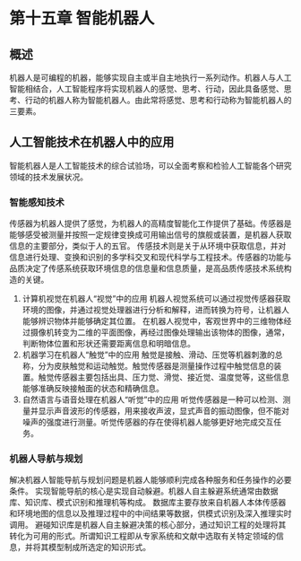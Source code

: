 # 第十五章 智能机器人
## 概述
机器人是可编程的机器，能够实现自主或半自主地执行一系列动作。机器人与人工智能相结合，人工智能程序将实现机器人的感觉、思考、行动，因此具备感觉、思考、行动的机器人称为智能机器人。由此常将感觉、思考和行动称为智能机器人的三要素。

## 人工智能技术在机器人中的应用
智能机器人是人工智能技术的综合试验场，可以全面考察和检验人工智能各个研究领域的技术发展状况。
### 智能感知技术
传感器为机器人提供了感觉，为机器人的高精度智能化工作提供了基础。传感器是能够感受被测量并按照一定规律变换成可用输出信号的旗舰或装置，是机器人获取信息的主要部分，类似于人的五官。
传感技术则是关于从环境中获取信息，并对信息进行处理、变换和识别的多学科交叉和现代科学与工程技术。传感器的功能与品质决定了传感系统获取环境信息的信息量和信息质量，是高品质传感技术系统构造的关键。
1. 计算机视觉在机器人“视觉”中的应用
	机器人视觉系统可以通过视觉传感器获取环境的图像，并通过视觉处理器进行分析和解释，进而转换为符号，让机器人能够辨识物体并能够确定其位置。
	在机器人视觉中，客观世界中的三维物体经过摄像机转变为二维的平面图像，再经过图像处理输出该物体的图像，通常，判断物体位置和形状还需要距离信息和明暗信息。
2. 机器学习在机器人“触觉”中的应用
	触觉是接触、滑动、压觉等机器刺激的总称，分为皮肤触觉和运动触觉。触觉传感器是测量操作过程中触觉信息的装置。触觉传感器主要包括出具、压力觉、滑觉、接近觉、温度觉等，这些信息能够准确反映接触面的状态和精确信息。
3. 自然语言与语音处理在机器人“听觉”中的应用
	听觉传感器是一种可以检测、测量并显示声音波形的传感器，用来接收声波，显式声音的振动图像，但不能对噪声的强度进行测量。听觉传感器的存在使得机器人能够更好地完成交互任务。
### 机器人导航与规划
解决机器人智能导航与规划问题是机器人能够顺利完成各种服务和任务操作的必要条件。
实现智能导航的核心是实现自动躲避。机器人自主躲避系统通常由数据库、知识库、模式识别和推理机等构成。
数据库主要存放来自机器人本体传感器和环境地图的信息以及推理过程中的中间结果等数据，供模式识别及深入推理实时调用。
避碰知识库是机器人自主躲避决策的核心部分，通过知识工程的处理将其转化为可用的形式。所谓知识工程即从专家系统和文献中选取有关特定领域的信息，并将其模型制成所选定的知识形式。
